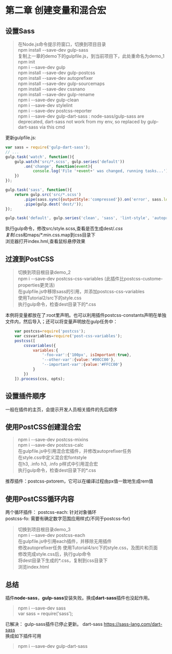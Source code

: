 
# 第二章 创建变量和混合宏

## 设置Sass

> 在Node.js命令提示符窗口，切换到项目目录  
> npm install --save-dev gulp-sass  
> 复制上一章的demo下的gulpfile.js，到当前项目下，此处重命名为demo_1  
> npm init  
> npm i --save-dev gulp  
> npm install --save-dev gulp-postcss  
> npm install --save-dev autoprefixer  
> npm install --save-dev gulp-sourcemaps  
> npm install --save-dev cssnano  
> npm install --save-dev gulp-rename  
> npm i --save-dev gulp-clean  
> npm i --save-dev stylelint  
> npm i --save-dev postcss-reporter  
> npm i --save-dev gulp-dart-sass : node-sass/gulp-sass are deprecated, dart-sass not work from my env, so replaced by gulp-dart-sass via this cmd  

更新gulpfile.js:  

```javascript
var sass = require('gulp-dart-sass');
// ...
gulp.task('watch', function(){
    gulp.watch('src/*.scss', gulp.series('default'))
        .on('change', function(event){
            console.log('File '+event+' was changed, running tasks...');
    })
});

gulp.task('sass', function(){
    return gulp.src('src/*.scss')
        .pipe(sass.sync({outputStyle:'compressed'}).on('error', sass.logError))
        .pipe(gulp.dest('dest/'));
});

gulp.task('default', gulp.series('clean', 'sass', 'lint-style', 'autoprefixer', 'rename', 'watch'));
```
执行gulp命令，修改src/style.scss,查看是否生成dest/*.css  
复制*.css和maps/*.min.css.map到css目录下  
浏览器打开index.hml,查看鼠标悬停效果  

## 过渡到PostCSS

> 切换到项目根目录demo_2  
> npm i --save-dev postcss-css-variables  (此插件比postcss-custome-properties更灵活)  
> 在gulpfile.js中移除sass的引用，并添加postcss-css-variables  
> 使用Tutorial2/src下的style.css  
> 执行gulp命令，检查dest目录下的*.css  

本例将变量都放在了:root里声明。也可以利用插件postcss-constants声明在单独文件内，然后导入；还可以将变量声明放在gulp任务中：

```javascript
    var postcss=require('postcss');
    var cssvariables=require('post-css-variables');
    postcss([
        cssvariables({
            variables:{
                '-foo-var':{'100px', isImportant:true},
                '--other-var':{value:'#00CC00'},
                '--important-var':{value:'#FFCC00'}
            }
        })
    ]).process(css, opts);
```

## 设置插件顺序

一般在插件的主页，会提示开发人员相关插件的先后顺序  

## 使用PostCSS创建混合宏

> npm i --save-dev postcss-mixins  
> npm i --save-dev postcss-calc  
> 在gulpfile.js中引用混合宏插件，并修改autoprefixer任务  
> 在style.css中定义混合宏fontstyle  
> 在h3, .info h3, .info p样式中引用混合宏  
> 执行gulp命令，检查dest目录下的*.css  

推荐插件：postcss-pxtorem，它可以在编译过程由px值一致地生成rem值

## 使用PostCSS循环内容

两个循环插件：
postcss-each: 针对对象循环  
postcss-fo: 需要有确定数字范围应用样式(不同于postcss-for)  

> 切换到项目根目录demo_3  
> npm i --save-dev postcss-each  
> 在gulpfile.js中引用each插件，并移除无用插件  
> 修改autoprefixer任务
> 使用Tutorial4/src下的style.css，及图片和页面  
> 修改完成style.css后，执行gulp命令  
> 将dest目录下生成的*.css，复制到css目录下  
> 浏览index.html  

## 总结

插件<b>node-sass</b>，<b>gulp-sass</b>安装失败。换成<b>dart-sass</b>插件也没起作用。
> npm i --save-dev sass  
> var sass = require('sass');  

已解决：
gulp-sass插件已停止更新。
dart-sass <https://sass-lang.com/dart-sass>  
换成如下插件可用  
> npm i --save-dev gulp-dart-sass
